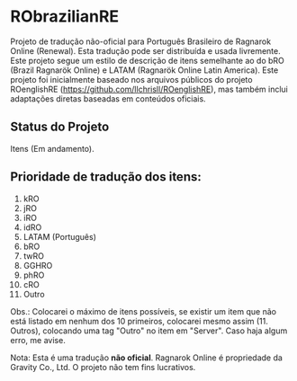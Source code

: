 # RObrazilianRE
Projeto de tradução não-oficial para Português Brasileiro de Ragnarok Online (Renewal).
Esta tradução pode ser distribuída e usada livremente.
Este projeto segue um estilo de descrição de itens semelhante ao do bRO (Brazil Ragnarök Online) e LATAM (Ragnarök Online Latin America).
Este projeto foi inicialmente baseado nos arquivos públicos do projeto ROenglishRE (https://github.com/llchrisll/ROenglishRE), mas também inclui adaptações diretas baseadas em conteúdos oficiais.


## Status do Projeto
Itens (Em andamento).

## Prioridade de tradução dos itens:
1. kRO
2. jRO
3. iRO
4. idRO
5. LATAM (Português)
6. bRO
7. twRO
8. GGHRO
9. phRO
10. cRO
11. Outro

Obs.: Colocarei o máximo de itens possíveis, se existir um item que não está listado em nenhum dos 10 primeiros, colocarei mesmo assim (11. Outros), colocando uma tag "Outro" no item em "Server". Caso haja algum erro, me avise.

Nota: Esta é uma tradução **não oficial**. Ragnarok Online é propriedade da Gravity Co., Ltd. O projeto não tem fins lucrativos.
